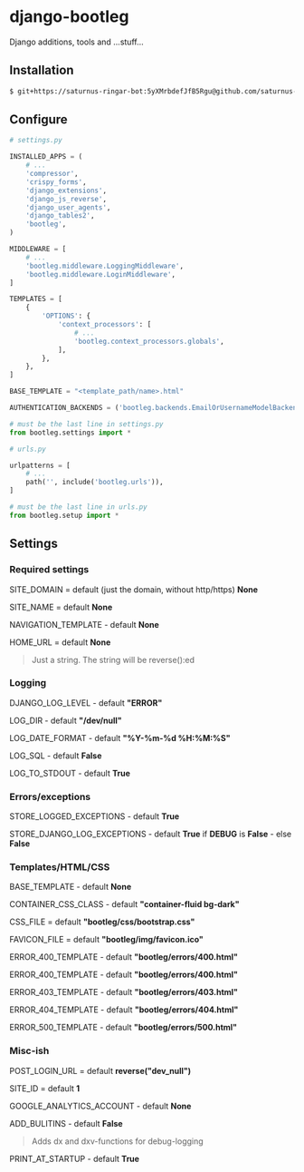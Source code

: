 # django-bootleg
Django additions, tools and ...stuff...

## Installation
```sh
$ git+https://saturnus-ringar-bot:5yXMrbdefJfB5Rgu@github.com/saturnus-ringar/django-bootleg.git
```

## Configure

```python
# settings.py

INSTALLED_APPS = (
    # ...
    'compressor',
    'crispy_forms',
    'django_extensions',
    'django_js_reverse',
    'django_user_agents',
    'django_tables2',
    'bootleg',
)

MIDDLEWARE = [
    # ...
    'bootleg.middleware.LoggingMiddleware',
    'bootleg.middleware.LoginMiddleware',
]

TEMPLATES = [
    {
        'OPTIONS': {
            'context_processors': [
                # ...
                'bootleg.context_processors.globals',
            ],
        },
    },
]

BASE_TEMPLATE = "<template_path/name>.html"

AUTHENTICATION_BACKENDS = ('bootleg.backends.EmailOrUsernameModelBackend',)

# must be the last line in settings.py
from bootleg.settings import *
```

```python
# urls.py

urlpatterns = [
    # ...
    path('', include('bootleg.urls')),
]

# must be the last line in urls.py
from bootleg.setup import *
```

## Settings

### Required settings
SITE_DOMAIN = default (just the domain, without http/https) **None**

SITE_NAME = default **None**

NAVIGATION_TEMPLATE - default **None** 

HOME_URL = default **None**
> Just a string. The string will be reverse():ed

### Logging
DJANGO_LOG_LEVEL - default **"ERROR"**

LOG_DIR - default **"/dev/null"**

LOG_DATE_FORMAT - default **"%Y-%m-%d %H:%M:%S"**

LOG_SQL - default **False**

LOG_TO_STDOUT - default **True**

### Errors/exceptions
STORE_LOGGED_EXCEPTIONS - default **True**

STORE_DJANGO_LOG_EXCEPTIONS - default **True** if **DEBUG** is **False** - else **False** 

### Templates/HTML/CSS
BASE_TEMPLATE - default **None**

CONTAINER_CSS_CLASS - default **"container-fluid bg-dark"**

CSS_FILE = default **"bootleg/css/bootstrap.css"**

FAVICON_FILE = default **"bootleg/img/favicon.ico"**

ERROR_400_TEMPLATE - default **"bootleg/errors/400.html"**

ERROR_400_TEMPLATE - default **"bootleg/errors/400.html"**

ERROR_403_TEMPLATE - default **"bootleg/errors/403.html"**

ERROR_404_TEMPLATE - default **"bootleg/errors/404.html"**

ERROR_500_TEMPLATE - default **"bootleg/errors/500.html"**

### Misc-ish
POST_LOGIN_URL = default **reverse("dev_null")**

SITE_ID = default **1**

GOOGLE_ANALYTICS_ACCOUNT - default **None**

ADD_BULITINS - default **False**
> Adds dx and dxv-functions for debug-logging

PRINT_AT_STARTUP - default **True**
